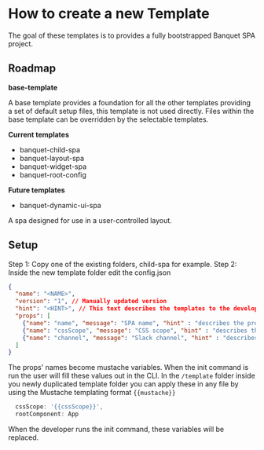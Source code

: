 # How to create a new Template

The goal of these templates is to provides a fully bootstrapped Banquet SPA project.

## Roadmap

**base-template**

A base template provides a foundation for all the other templates providing a set of default setup files, this template is not used directly. Files within the base template can be overridden by the selectable templates.

**Current templates**

- banquet-child-spa
- banquet-layout-spa
- banquet-widget-spa
- banquet-root-config

**Future templates**

- banquet-dynamic-ui-spa

A spa designed for use in a user-controlled layout.

## Setup

Step 1: Copy one of the existing folders, child-spa for example.
Step 2: Inside the new template folder edit the config.json

```json
{
  "name": "<NAME>",
  "version": "1", // Manually updated version
  "hint": "<HINT>", // This text describes the templates to the developer
  "props": [
    {"name": "name", "message": "SPA name", "hint" : "describes the properties usage" },
    {"name": "cssScope", "message": "CSS scope", "hint" : "describes the properties usage" },
    {"name": "channel", "message": "Slack channel", "hint" : "describes the properties usage" }
  ]
}
```

The props' names become mustache variables. When the init command is run the user will fill these values out in the CLI. In the `/template` folder inside you newly duplicated template folder you can apply these in any file by using the Mustache templating format `{{mustache}}`

```js
  cssScope: '{{cssScope}}',
  rootComponent: App
```

When the developer runs the init command, these variables will be replaced.
